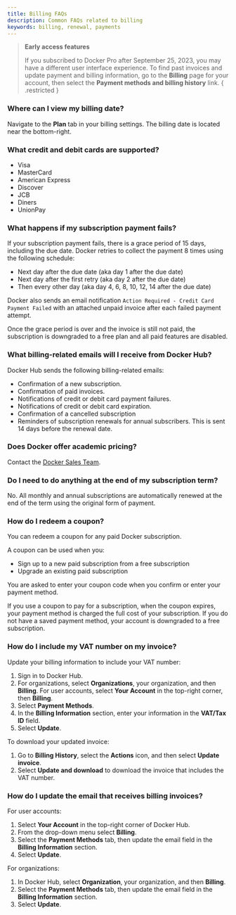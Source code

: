 ```yaml
---
title: Billing FAQs
description: Common FAQs related to billing
keywords: billing, renewal, payments
---
```


> **Early access features**
>
> If you subscribed to Docker Pro after September 25, 2023, you may have a different user interface experience. To find past invoices and update payment and billing information, go to the **Billing** page for your account, then select the **Payment methods and billing history** link.
{ .restricted }

### Where can I view my billing date?

Navigate to the **Plan** tab in your billing settings. The billing date is located near the bottom-right.

### What credit and debit cards are supported?

- Visa
- MasterCard
- American Express
- Discover
- JCB
- Diners
- UnionPay

### What happens if my subscription payment fails?

If your subscription payment fails, there is a grace period of 15 days, including the due date. Docker retries to collect the payment 8 times using the following schedule:

- Next day after the due date (aka day 1 after the due date)
- Next day after the first retry (aka day 2 after the due date)
- Then every other day (aka day 4, 6, 8, 10, 12, 14 after the due date)

Docker also sends an email notification `Action Required - Credit Card Payment Failed` with an attached unpaid invoice after each failed payment attempt. 

Once the grace period is over and the invoice is still not paid, the subscription is downgraded to a free plan and all paid features are disabled.

### What billing-related emails will I receive from Docker Hub?

Docker Hub sends the following billing-related emails:

- Confirmation of a new subscription.
- Confirmation of paid invoices. 
- Notifications of credit or debit card payment failures. 
- Notifications of credit or debit card expiration. 
- Confirmation of a cancelled subscription 
- Reminders of subscription renewals for annual subscribers. This is sent 14 days before the renewal date. 

### Does Docker offer academic pricing?

Contact the [Docker Sales Team](https://www.docker.com/company/contact).

### Do I need to do anything at the end of my subscription term?

No. All monthly and annual subscriptions are automatically renewed at the end of the term using the original form of payment.

### How do I redeem a coupon?

You can redeem a coupon for any paid Docker subscription. 

A coupon can be used when you:
- Sign up to a new paid subscription from a free subscription
- Upgrade an existing paid subscription 

You are asked to enter your coupon code when you confirm or enter your payment method. 

If you use a coupon to pay for a subscription, when the coupon expires, your payment method is charged the full cost of your subscription. If you do not have a saved payment method, your account is downgraded to a free subscription.

### How do I include my VAT number on my invoice?

Update your billing information to include your VAT number:

1. Sign in to Docker Hub.
2. For organizations, select **Organizations**, your organization, and then **Billing**. For user accounts, select **Your Account** in the top-right corner, then **Billing**.
3. Select **Payment Methods**.
4. In the **Billing Information** section, enter your information in the **VAT/Tax ID** field.
5. Select **Update**.

To download your updated invoice:
1. Go to **Billing History**, select the **Actions** icon, and then select **Update invoice**.
2. Select **Update and download** to download the invoice that includes the VAT number.

### How do I update the email that receives billing invoices?

For user accounts:

1. Select **Your Account** in the top-right corner of Docker Hub.
2. From the drop-down menu select **Billing**.
3. Select the **Payment Methods** tab, then update the email field in the **Billing Information** section.
4. Select **Update**.

For organizations:

1. In Docker Hub, select **Organization**, your organization, and then **Billing**.
2. Select the **Payment Methods** tab, then update the email field in the **Billing Information** section.
3. Select **Update**.
